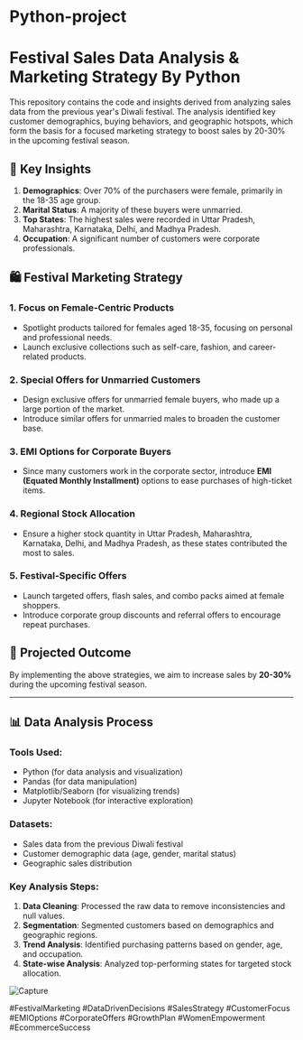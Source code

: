 # Python-project
# Festival Sales Data Analysis & Marketing Strategy By Python

This repository contains the code and insights derived from analyzing sales data from the previous year's Diwali festival. The analysis identified key customer demographics, buying behaviors, and geographic hotspots, which form the basis for a focused marketing strategy to boost sales by 20-30% in the upcoming festival season.

## 🎯 **Key Insights**

1. **Demographics**: Over 70% of the purchasers were female, primarily in the 18-35 age group.
2. **Marital Status**: A majority of these buyers were unmarried.
3. **Top States**: The highest sales were recorded in Uttar Pradesh, Maharashtra, Karnataka, Delhi, and Madhya Pradesh.
4. **Occupation**: A significant number of customers were corporate professionals.

## 🛍️ **Festival Marketing Strategy**

### 1. Focus on Female-Centric Products
  - Spotlight products tailored for females aged 18-35, focusing on personal and professional needs.
  - Launch exclusive collections such as self-care, fashion, and career-related products.

### 2. Special Offers for Unmarried Customers
  - Design exclusive offers for unmarried female buyers, who made up a large portion of the market.
  - Introduce similar offers for unmarried males to broaden the customer base.

### 3. EMI Options for Corporate Buyers
  - Since many customers work in the corporate sector, introduce **EMI (Equated Monthly Installment)** options to ease purchases of high-ticket items.

### 4. Regional Stock Allocation
  - Ensure a higher stock quantity in Uttar Pradesh, Maharashtra, Karnataka, Delhi, and Madhya Pradesh, as these states contributed the most to sales.

### 5. Festival-Specific Offers
  - Launch targeted offers, flash sales, and combo packs aimed at female shoppers.
  - Introduce corporate group discounts and referral offers to encourage repeat purchases.

## 🚀 **Projected Outcome**

By implementing the above strategies, we aim to increase sales by **20-30%** during the upcoming festival season.

---

## 📊 **Data Analysis Process**

### Tools Used:
- Python (for data analysis and visualization)
- Pandas (for data manipulation)
- Matplotlib/Seaborn (for visualizing trends)
- Jupyter Notebook (for interactive exploration)

### Datasets:
- Sales data from the previous Diwali festival
- Customer demographic data (age, gender, marital status)
- Geographic sales distribution

### Key Analysis Steps:
1. **Data Cleaning**: Processed the raw data to remove inconsistencies and null values.
2. **Segmentation**: Segmented customers based on demographics and geographic regions.
3. **Trend Analysis**: Identified purchasing patterns based on gender, age, and occupation.
4. **State-wise Analysis**: Analyzed top-performing states for targeted stock allocation.

![Capture](https://github.com/user-attachments/assets/d97c7da2-e107-4ff4-9699-6041283e928e)

#FestivalMarketing #DataDrivenDecisions #SalesStrategy #CustomerFocus #EMIOptions #CorporateOffers #GrowthPlan #WomenEmpowerment #EcommerceSuccess
